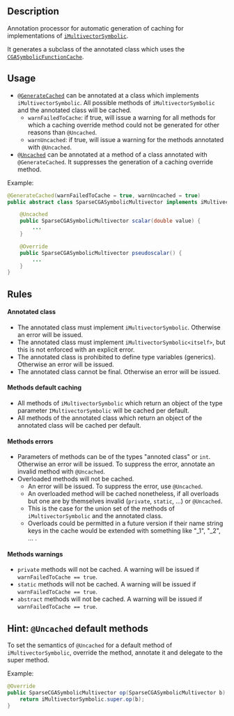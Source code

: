 ## Description
Annotation processor for automatic generation of caching for implementations of [`iMultivectorSymbolic`](https://github.com/orat/GACalcAPI/blob/master/src/main/java/de/orat/math/gacalc/spi/iMultivectorSymbolic.java).

It generates a subclass of the annotated class which uses the [`CGASymbolicFunctionCache`](../CGACasADi/src/main/java/de/orat/math/cgacasadi/caching/CGASymbolicFunctionCache.java).


## Usage
- [`@GenerateCached`](src/main/java/de/orat/math/cgacasadi/caching/annotation/api/GenerateCached.java) can be annotated at a class which implements `iMultivectorSymbolic`. All possible methods of `iMultivectorSymbolic` and the annotated class will be cached.
	- `warnFailedToCache`: if true, will issue a warning for all methods for which a caching override method could not be generated for other reasons than `@Uncached`.
	- `warnUncached`: if true, will issue a warning for the methods annotated with `@Uncached`.
- [`@Uncached`](src/main/java/de/orat/math/cgacasadi/caching/annotation/api/Uncached.java) can be annotated at a method of a class annotated with `@GenerateCached`. It suppresses the generation of a caching override method.

Example:
```java
@GenerateCached(warnFailedToCache = true, warnUncached = true)
public abstract class SparseCGASymbolicMultivector implements iMultivectorSymbolic<SparseCGASymbolicMultivector> {

	@Uncached
	public SparseCGASymbolicMultivector scalar(double value) {
		...
	}

	@Override
	public SparseCGASymbolicMultivector pseudoscalar() {
		...
	}
}
```


## Rules
#### Annotated class
- The annotated class must implement `iMultivectorSymbolic`. Otherwise an error will be issued.
- The annotated class must implement `iMultivectorSymbolic<itself>`, but this is not enforced with an explicit error.
- The annotated class is prohibited to define type variables (generics). Otherwise an error will be issued.
- The annotated class cannot be final. Otherwise an error will be issued.


#### Methods default caching
- All methods of `iMultivectorSymbolic` which return an object of the type parameter `IMultivectorSymbolic` will be cached per default.
- All methods of the annotated class which return an object of the annotated class will be cached per default.


#### Methods errors
- Parameters of methods can be of the types "annoted class" or `int`. Otherwise an error will be issued. To suppress the error, annotate an invalid method with `@Uncached`.
- Overloaded methods will not be cached.
	- An error will be issued. To suppress the error, use `@Uncached`.
	- An overloaded method will be cached nonetheless, if all overloads but one are by themselves invalid (`private`, `static`, ...) or `@Uncached`.
	- This is the case for the union set of the methods of `iMultivectorSymbolic` and the annotated class.
	- Overloads could be permitted in a future version if their name string keys in the cache would be extended with something like "_1", "_2", ... .


#### Methods warnings
- `private` methods will not be cached. A warning will be issued if `warnFailedToCache == true`.
- `static` methods will not be cached. A warning will be issued if `warnFailedToCache == true`.
- `abstract` methods will not be cached. A warning will be issued if `warnFailedToCache == true`.


## Hint: `@Uncached` default methods
To set the semantics of `@Uncached` for a default method of `iMultivectorSymbolic`, override the method, annotate it and delegate to the super method.

Example:
```java
@Override
public SparseCGASymbolicMultivector op(SparseCGASymbolicMultivector b) {
	return iMultivectorSymbolic.super.op(b);
}
```

